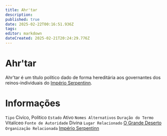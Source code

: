 ```yaml
---
title: Ahr'tar
description: 
published: true
date: 2025-02-22T00:16:51.936Z
tags: 
editor: markdown
dateCreated: 2025-02-21T20:24:29.776Z
---
```


# Ahr'tar
Ahr'tar é um título político dado de forma hereditária aos governantes dos reinos-individuais do [Império Serpentinn](/faccoes/nacoes/imperio-serpentinn).

# Informações

`Tipo` Civíco, Político
`Estado` Ativo
`Nomes Alternativos`
`Duração do Termo` Vitalíceo
`Fonte de Autoridade` Divina
`Lugar Relacionado` [O Grande Deserto](/lugares/plano-material/drafeon/sudeste-de-drafeon/o-grande-deserto)
`Organização Relacionada` [Império Serpentinn](/faccoes/nacoes/imperio-serpentinn)